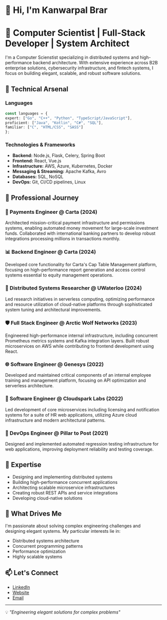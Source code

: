 # 👋 Hi, I'm Kanwarpal Brar

# 🚀 Computer Scientist | Full-Stack Developer | System Architect

I'm a Computer Scienstist specializing in distributed systems and high-performance backend architecture. With extensive experience across B2B enterprise solutions, cybersecurity infrastructure, and fintech systems, I focus on building elegant, scalable, and robust software solutions.

## 🔧 Technical Arsenal
### Languages
```typescript
const languages = {
expert: ["Go", "C++", "Python", "TypeScript/JavaScript"],
proficient: ["Java", "Kotlin", "C#", "SQL"],
familiar: ["C", "HTML/CSS", "SASS"]
};
```
### Technologies & Frameworks
- **Backend:** Node.js, Flask, Celery, Spring Boot
- **Frontend:** React, Vue.js
- **Infrastructure:** AWS, Azure, Kubernetes, Docker
- **Messaging & Streaming:** Apache Kafka, Avro
- **Databases:** SQL, NoSQL
- **DevOps:** Git, CI/CD pipelines, Linux

## 💼 Professional Journey

### 🏦 Payments Engineer @ Carta (2024)
Architected mission-critical payment infrastructure and permissions systems, enabling automated money movement for large-scale investment funds. Collaborated with international banking partners to develop robust integrations processing millions in transactions monthly.

### 📊 Backend Engineer @ Carta (2024)
Developed core functionality for Carta's Cap Table Management platform, focusing on high-performance report generation and access control systems essential to equity management operations.

### 🔬 Distributed Systems Researcher @ UWaterloo (2024)
Led research initiatives in serverless computing, optimizing performance and resource utilization of cloud-native platforms through sophisticated system tuning and architectural improvements.

### 🛡️ Full Stack Engineer @ Arctic Wolf Networks (2023)
Engineered high-performance internal infrastructure, including concurrent Prometheus metrics systems and Kafka integration layers. Built robust microservices on AWS while contributing to frontend development using React.

### 🌐 Software Engineer @ Genesys (2022)
Developed and maintained critical components of an internal employee training and management platform, focusing on API optimization and serverless architecture.

### 🚀 Software Engineer @ Cloudspark Labs (2022)
Led development of core microservices including licensing and notification systems for a suite of HR web applications, utilizing Azure cloud infrastructure and modern architectural patterns.

### 🔄 DevOps Engineer @ Pillar to Post (2021)
Designed and implemented automated regression testing infrastructure for web applications, improving deployment reliability and testing coverage.

## 🎯 Expertise
- Designing and implementing distributed systems
- Building high-performance concurrent applications
- Architecting scalable microservice infrastructures
- Creating robust REST APIs and service integrations
- Developing cloud-native solutions

## 🌟 What Drives Me
I'm passionate about solving complex engineering challenges and designing elegant systems. My particular interests lie in:
- Distributed systems architecture
- Concurrent programming patterns
- Performance optimization
- Highly scalable systems

## 📫 Let's Connect
- [LinkedIn](https://www.linkedin.com/in/kanwarpal-brar/)
- [Website](kanwarpal.com)
- [Email](mailto:kanwarpal.brar@outlook.com)

---
💡 *"Engineering elegant solutions for complex problems"*